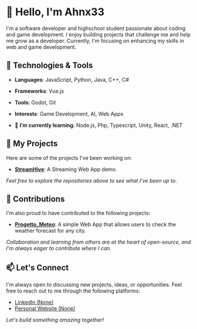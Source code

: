 # 👋 Hello, I'm Ahnx33

I'm a software developer and highschool student passionate about coding and game development. I enjoy building projects that challenge me and help me grow as a developer. Currently, I'm focusing on enhancing my skills in web and game development.

## 🔧 Technologies & Tools

- **Languages**: JavaScript, Python, Java, C++, C#
- **Frameworks**: Vue.js
- **Tools**: Godot, Git
- **Interests**: Game Development, AI, Web Apps

- 🌱 **I’m currently learning**: Node.js, Php, Typescript, Unity, React, .NET

## 📂 My Projects

Here are some of the projects I've been working on:

- **[StreamHive](https://github.com/Ahnx33/CommitProject)**: A Streaming Web App demo.

*Feel free to explore the repositories above to see what I've been up to.*

## 🤝 Contributions

I'm also proud to have contributed to the following projects:

- **[Progetto_Meteo](https://github.com/Filippo0705/Progetto_Meteo)**: A simple Web App that allows users to check the weather forecast for any city.

*Collaboration and learning from others are at the heart of open-source, and I'm always eager to contribute where I can.*

## 📫 Let's Connect

I'm always open to discussing new projects, ideas, or opportunities. Feel free to reach out to me through the following platforms:

- [LinkedIn (None)](#)
- [Personal Website (None)](#)

*Let's build something amazing together!*

<!--
**Ahnx33/Ahnx33** is a ✨ _special_ ✨ repository because its `README.md` (this file) appears on your GitHub profile.

Here are some ideas to get you started:

- 🔭 I’m currently working on ...
- 🌱 I’m currently learning ...
- 👯 I’m looking to collaborate on ...
- 🤔 I’m looking for help with ...
- 💬 Ask me about ...
- 📫 How to reach me: ...
- 😄 Pronouns: ...
- ⚡ Fun fact: ...
-->
